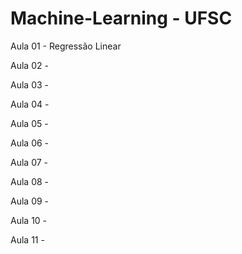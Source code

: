 # Machine-Learning - UFSC
Aula 01 - Regressão Linear

Aula 02 -

Aula 03 -

Aula 04 -

Aula 05 -

Aula 06 -

Aula 07 -

Aula 08 -

Aula 09 -

Aula 10 -

Aula 11 -
